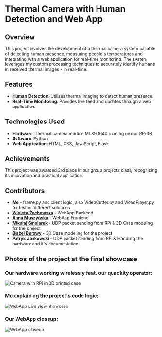 # Thermal Camera with Human Detection and Web App

## Overview
This project involves the development of a thermal camera system capable of detecting human presence, measuring people's temperatures and integrating with a web application for real-time monitoring. The system leverages my custom processing techniques to accurately identify humans in received thermal images - in real-time.

## Features
- **Human Detection**: Utilizes thermal imaging to detect human presence.
- **Real-Time Monitoring**: Provides live feed and updates through a web application.

## Technologies Used
- **Hardware**: Thermal camera module MLX90640 running on our RPi 3B
- **Software**: Python
- **Web Application**: HTML, CSS, JavaScript, Flask

## Achievements
This project was awarded 3rd place in our group projects class, recognizing its innovation and practical application.

## Contributors
- **Me** - frame.py and client logic, also VideoCutter.py and VideoPlayer.py for testing different solutions
- **[Wioleta Żochowska](https://github.com/wzochows)** - WebApp Backend
- **[Anna Muszyńska](https://github.com/anikamu)** - WebApp Frontend
- **[Mikołaj Smolarek](https://github.com/Mikotrion)** - UDP packet sending from RPi & 3D Case modeling for the project
- **[Błażej Borowy](https://github.com/bblazo)** - 3D Case modeling for the project
- **Patryk Jankowski** - UDP packet sending from RPi & Handling the hardware and it's documentation

## Photos of the project at the final showcase
### Our hardware working wirelessly feat. our quackity operator:
![Camera with RPi in 3D printed case](Showcase_photos\DSC_2867.JPG)
### Me explaining the project's code logic:
![WebApp Live view showcase](Showcase_photos\DSC_2863.JPG)
### Our WebApp closeup:
![WebApp closeup](Showcase_photos\DSC_2872.JPG)